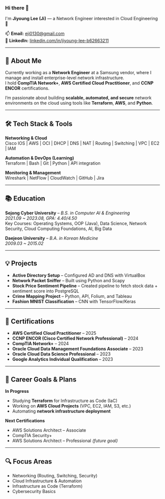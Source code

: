 ### Hi there 👋  
I'm **Jiyoung Lee (Ji)** — a Network Engineer interested in Cloud Engineering 🚀

📫 **Email:** eji0130@gmail.com  
🔗 **LinkedIn:** [linkedin.com/in/jiyoung-lee-b62663211](https://www.linkedin.com/in/jiyoung-lee-b62663211/)

---

## 💼 About Me

Currently working as a **Network Engineer** at a Samsung vendor, where I manage and install enterprise-level network infrastructure.  
I hold **CompTIA Network+**, **AWS Certified Cloud Practitioner**, and **CCNP ENCOR** certifications.

I’m passionate about building **scalable, automated, and secure** network environments on the cloud using tools like **Terraform**, **AWS**, and **Python**.

---

## 🛠️ Tech Stack & Tools

**Networking & Cloud**  
Cisco IOS | AWS | OCI | DHCP | DNS | NAT | Routing | Switching | VPC | EC2 | IAM

**Automation & DevOps (Learning)**  
Terraform | Bash | Git | Python | API integration

**Monitoring & Management**  
Wireshark | NetFlow | CloudWatch | GitHub | Jira

---

## 📚 Education

**Sejong Cyber University** – *B.S. in Computer AI & Engineering*  
*2021.09 ~ 2023.08, GPA: 4.40/4.50*  
Key Courses: Operating Systems, OOP (Java), Data Science, Network Security, Cloud Computing Foundations, AI, Big Data

**Daejeon University** – *B.A. in Korean Medicine*  
*2009.03 ~ 2015.02*

---

## 💡 Projects

- **Active Directory Setup** – Configured AD and DNS with VirtualBox  
- **Network Packet Sniffer** – Built using Python and Scapy  
- **Stock Price Sentiment Pipeline** – Created pipeline to fetch stock data + sentiment score into PostgreSQL  
- **Crime Mapping Project** – Python, API, Folium, and Tableau  
- **Fashion MNIST Classification** – CNN with TensorFlow/Keras

---

## 🧾 Certifications

- **AWS Certified Cloud Practitioner** – 2025  
- **CCNP ENCOR (Cisco Certified Network Professional)** – 2024  
- **CompTIA Network+** – 2024  
- **Oracle Cloud Data Management Foundations Associate** – 2023  
- **Oracle Cloud Data Science Professional** – 2023  
- **Google Analytics Individual Qualification** – 2023

---

## 🚀 Career Goals & Plans

**In Progress**  
- Studying **Terraform** for Infrastructure as Code (IaC)  
- Working on **AWS Cloud Projects** (VPC, EC2, IAM, S3, etc.)  
- Automating **network infrastructure deployment**

**Next Certifications**  
- AWS Solutions Architect – Associate  
- CompTIA Security+  
- AWS Solutions Architect – Professional *(future goal)*

---

## 🔍 Focus Areas

- Networking (Routing, Switching, Security)  
- Cloud Infrastructure & Automation  
- Infrastructure as Code (Terraform)  
- Cybersecurity Basics
